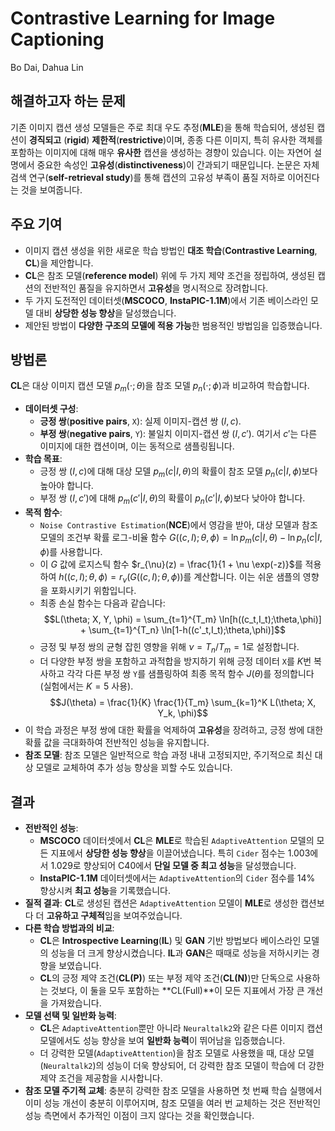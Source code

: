 # Contrastive Learning for Image Captioning
Bo Dai, Dahua Lin

## 해결하고자 하는 문제
기존 이미지 캡션 생성 모델들은 주로 최대 우도 추정(**MLE**)을 통해 학습되어, 생성된 캡션이 **경직되고** (**rigid**) **제한적**(**restrictive**)이며, 종종 다른 이미지, 특히 유사한 객체를 포함하는 이미지에 대해 매우 **유사한** 캡션을 생성하는 경향이 있습니다. 이는 자연어 설명에서 중요한 속성인 **고유성**(**distinctiveness**)이 간과되기 때문입니다. 논문은 자체 검색 연구(**self-retrieval study**)를 통해 캡션의 고유성 부족이 품질 저하로 이어진다는 것을 보여줍니다.

## 주요 기여
*   이미지 캡션 생성을 위한 새로운 학습 방법인 **대조 학습**(**Contrastive Learning**, **CL**)을 제안합니다.
*   **CL**은 참조 모델(**reference model**) 위에 두 가지 제약 조건을 정립하여, 생성된 캡션의 전반적인 품질을 유지하면서 **고유성**을 명시적으로 장려합니다.
*   두 가지 도전적인 데이터셋(**MSCOCO**, **InstaPIC-1.1M**)에서 기존 베이스라인 모델 대비 **상당한 성능 향상**을 달성했습니다.
*   제안된 방법이 **다양한 구조의 모델에 적용 가능**한 범용적인 방법임을 입증했습니다.

## 방법론
**CL**은 대상 이미지 캡션 모델 $p_m(\cdot;\theta)$을 참조 모델 $p_n(\cdot;\phi)$과 비교하여 학습합니다.
*   **데이터셋 구성**:
    *   **긍정 쌍**(**positive pairs**, `X`): 실제 이미지-캡션 쌍 $(I, c)$.
    *   **부정 쌍**(**negative pairs**, `Y`): 불일치 이미지-캡션 쌍 $(I, c')$. 여기서 $c'$는 다른 이미지에 대한 캡션이며, 이는 동적으로 샘플링됩니다.
*   **학습 목표**:
    *   긍정 쌍 $(I, c)$에 대해 대상 모델 $p_m(c|I,\theta)$의 확률이 참조 모델 $p_n(c|I,\phi)$보다 높아야 합니다.
    *   부정 쌍 $(I, c')$에 대해 $p_m(c'|I,\theta)$의 확률이 $p_n(c'|I,\phi)$보다 낮아야 합니다.
*   **목적 함수**:
    *   `Noise Contrastive Estimation`(**NCE**)에서 영감을 받아, 대상 모델과 참조 모델의 조건부 확률 로그-비율 함수 $G((c,I);\theta,\phi) = \ln p_m(c|I,\theta) - \ln p_n(c|I,\phi)$를 사용합니다.
    *   이 $G$ 값에 로지스틱 함수 $r_{\nu}(z) = \frac{1}{1 + \nu \exp(-z)}$를 적용하여 $h((c,I);\theta,\phi) = r_{\nu}(G((c,I);\theta,\phi))$를 계산합니다. 이는 쉬운 샘플의 영향을 포화시키기 위함입니다.
    *   최종 손실 함수는 다음과 같습니다:
        $$L(\theta; X, Y, \phi) = \sum_{t=1}^{T_m} \ln[h((c_t,I_t);\theta,\phi)] + \sum_{t=1}^{T_n} \ln[1-h((c'_t,I_t);\theta,\phi)]$$
    *   긍정 및 부정 쌍의 균형 잡힌 영향을 위해 $\nu = T_n/T_m = 1$로 설정합니다.
    *   더 다양한 부정 쌍을 포함하고 과적합을 방지하기 위해 긍정 데이터 `X`를 $K$번 복사하고 각각 다른 부정 쌍 `Y`를 샘플링하여 최종 목적 함수 $J(\theta)$를 정의합니다 (실험에서는 $K=5$ 사용).
    $$J(\theta) = \frac{1}{K} \frac{1}{T_m} \sum_{k=1}^K L(\theta; X, Y_k, \phi)$$
*   이 학습 과정은 부정 쌍에 대한 확률을 억제하여 **고유성**을 장려하고, 긍정 쌍에 대한 확률 값을 극대화하여 전반적인 성능을 유지합니다.
*   **참조 모델**: 참조 모델은 일반적으로 학습 과정 내내 고정되지만, 주기적으로 최신 대상 모델로 교체하여 추가 성능 향상을 꾀할 수도 있습니다.

## 결과
*   **전반적인 성능**:
    *   **MSCOCO** 데이터셋에서 **CL**은 **MLE**로 학습된 `AdaptiveAttention` 모델의 모든 지표에서 **상당한 성능 향상**을 이끌어냈습니다. 특히 `Cider` 점수는 1.003에서 1.029로 향상되어 C40에서 **단일 모델 중 최고 성능**을 달성했습니다.
    *   **InstaPIC-1.1M** 데이터셋에서는 `AdaptiveAttention`의 `Cider` 점수를 14% 향상시켜 **최고 성능**을 기록했습니다.
*   **질적 결과**: **CL**로 생성된 캡션은 `AdaptiveAttention` 모델이 **MLE**로 생성한 캡션보다 더 **고유하고 구체적**임을 보여주었습니다.
*   **다른 학습 방법과의 비교**:
    *   **CL**은 **Introspective Learning**(**IL**) 및 **GAN** 기반 방법보다 베이스라인 모델의 성능을 더 크게 향상시켰습니다. **IL**과 **GAN**은 때때로 성능을 저하시키는 경향을 보였습니다.
    *   **CL**의 긍정 제약 조건(**CL(P)**) 또는 부정 제약 조건(**CL(N)**)만 단독으로 사용하는 것보다, 이 둘을 모두 포함하는 **CL(Full)**이 모든 지표에서 가장 큰 개선을 가져왔습니다.
*   **모델 선택 및 일반화 능력**:
    *   **CL**은 `AdaptiveAttention`뿐만 아니라 `Neuraltalk2`와 같은 다른 이미지 캡션 모델에서도 성능 향상을 보여 **일반화 능력**이 뛰어남을 입증했습니다.
    *   더 강력한 모델(`AdaptiveAttention`)을 참조 모델로 사용했을 때, 대상 모델(`Neuraltalk2`)의 성능이 더욱 향상되어, 더 강력한 참조 모델이 학습에 더 강한 제약 조건을 제공함을 시사합니다.
*   **참조 모델 주기적 교체**: 충분히 강력한 참조 모델을 사용하면 첫 번째 학습 실행에서 이미 성능 개선이 충분히 이루어지며, 참조 모델을 여러 번 교체하는 것은 전반적인 성능 측면에서 추가적인 이점이 크지 않다는 것을 확인했습니다.